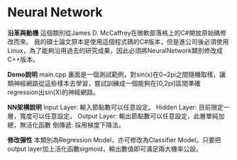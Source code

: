 # Neural Network

<b>沿革與動機</b>
這個類別從James D. McCaffrey在微軟部落格上的C#開放原始碼修改而來。
我的碩士論文原本是使用這個程式碼的C#版本，但是進公司後必須使用Linux，為了能夠沿用過去的研究成果，因此必須將NeuralNetwork類別修改成C++版本。

<b>Demo說明</b>
main.cpp 裏面是一個測試範例，對sin(x)在0~2pi之間隨機取樣，讓類神經網路從這些樣本去學習，嘗試訓練成一個能夠在[0,2pi]區間準確regression出sin(X)的神經網路。

<b>NN架構說明</b>
Input Layer: 輸入節點數可以任意設定。
Hidden Layer: 目前限定一層，寬度可以任意設定。
Output Layer: 輸出節點數可以任意設定，此層單純加總，無活化函數
倒傳遞: 採用梯度下降法。

<b>修改彈性</b>
本類別為Regression Model，亦可修改為Classifier Model。只要把output layer加上活化函數sigmoid，輸出數值即可滿足兩大機率公設。 
